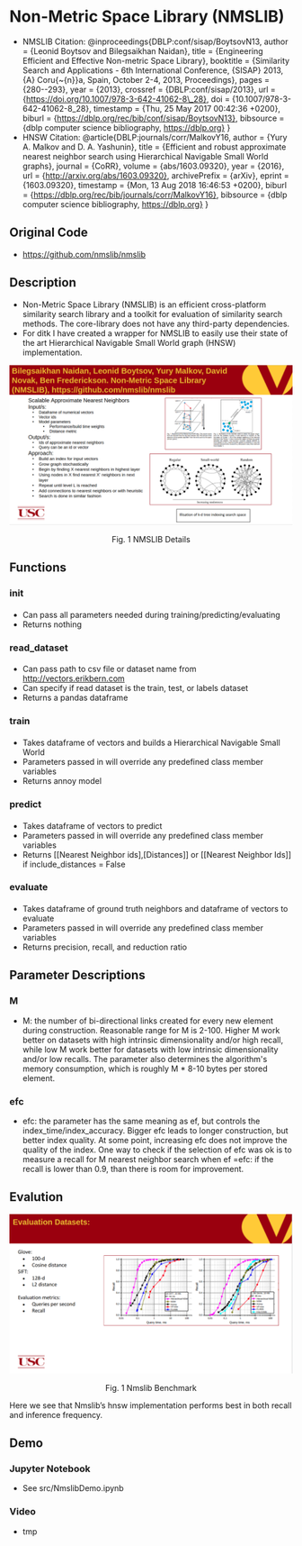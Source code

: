 # Non-Metric Space Library (NMSLIB)
- NMSLIB Citation: 
@inproceedings{DBLP:conf/sisap/BoytsovN13,
  author    = {Leonid Boytsov and
               Bilegsaikhan Naidan},
  title     = {Engineering Efficient and Effective Non-metric Space Library},
  booktitle = {Similarity Search and Applications - 6th International Conference,
               {SISAP} 2013, {A} Coru{\~{n}}a, Spain, October 2-4, 2013, Proceedings},
  pages     = {280--293},
  year      = {2013},
  crossref  = {DBLP:conf/sisap/2013},
  url       = {https://doi.org/10.1007/978-3-642-41062-8\_28},
  doi       = {10.1007/978-3-642-41062-8\_28},
  timestamp = {Thu, 25 May 2017 00:42:36 +0200},
  biburl    = {https://dblp.org/rec/bib/conf/sisap/BoytsovN13},
  bibsource = {dblp computer science bibliography, https://dblp.org}
}
- HNSW Citation: 
@article{DBLP:journals/corr/MalkovY16,
  author    = {Yury A. Malkov and
               D. A. Yashunin},
  title     = {Efficient and robust approximate nearest neighbor search using Hierarchical
               Navigable Small World graphs},
  journal   = {CoRR},
  volume    = {abs/1603.09320},
  year      = {2016},
  url       = {http://arxiv.org/abs/1603.09320},
  archivePrefix = {arXiv},
  eprint    = {1603.09320},
  timestamp = {Mon, 13 Aug 2018 16:46:53 +0200},
  biburl    = {https://dblp.org/rec/bib/journals/corr/MalkovY16},
  bibsource = {dblp computer science bibliography, https://dblp.org}
}

## Original Code
- https://github.com/nmslib/nmslib

## Description
- Non-Metric Space Library (NMSLIB) is an efficient cross-platform similarity search library and a toolkit for evaluation of similarity search methods. The core-library does not have any third-party dependencies.
- For ditk I have created a wrapper for NMSLIB to easily use their state of the art Hierarchical Navigable Small World graph (HNSW) implementation.
<p align="center">
    <img src="figures/Screenshot from 2019-05-01 19-48-33.png"/>
    <p align="center">Fig. 1 NMSLIB Details</p>
</p>


## Functions 

### __init__
####
- Can pass all parameters needed during training/predicting/evaluating
- Returns nothing

### read_dataset
####
- Can pass path to csv file or dataset name from http://vectors.erikbern.com
- Can specify if read dataset is the train, test, or labels dataset
- Returns a pandas dataframe 

### train
####
- Takes dataframe of vectors and builds a Hierarchical Navigable Small World
- Parameters passed in will override any predefined class member variables
- Returns annoy model

### predict
####
- Takes dataframe of vectors to predict
- Parameters passed in will override any predefined class member variables
- Returns [[Nearest Neighbor ids],[Distances]] or [[Nearest Neighbor Ids]] if include_distances = False

### evaluate
####
- Takes dataframe of ground truth neighbors and dataframe of vectors to evaluate
- Parameters passed in will override any predefined class member variables
- Returns precision, recall, and reduction ratio

## Parameter Descriptions
### M
- M: the number of bi-directional links created for every new element during construction. Reasonable range for M is 2-100. Higher M work better on datasets with high intrinsic dimensionality and/or high recall, while low M work better for datasets with low intrinsic dimensionality and/or low recalls. The parameter also determines the algorithm's memory consumption, which is roughly M * 8-10 bytes per stored element.

### efc
- efc: the parameter has the same meaning as ef, but controls the index_time/index_accuracy. Bigger efc leads to longer construction, but better index quality. At some point, increasing efc does not improve the quality of the index. One way to check if the selection of efc was ok is to measure a recall for M nearest neighbor search when ef =efc: if the recall is lower than 0.9, than there is room for improvement.



## Evalution
<p align="center">
    <img src="figures/Screenshot from 2019-05-01 19-48-54.png"/>
    <p align="center">Fig. 1 Nmslib Benchmark</p>
</p>
Here we see that Nmslib’s hnsw implementation performs best in both recall and inference frequency.


## Demo
### Jupyter Notebook
- See src/NmslibDemo.ipynb
### Video
- tmp


